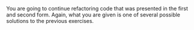 <!--bl
    (filemeta
        (title "JS Learner Forms &mdash; Third Form")
        (subtitle "The Explanation")
        (authors ["Jason Kerney"])
    )
/bl-->
You are going to continue refactoring code that was presented in the first and second form. Again, what you are given is one of several possible solutions to the previous exercises.

<!--bl
    (table-of-contents
        (section-main "./greeter.md")
        (section-main "./sum.md")
        (section-main "./buildVector.md")
    )
/bl-->